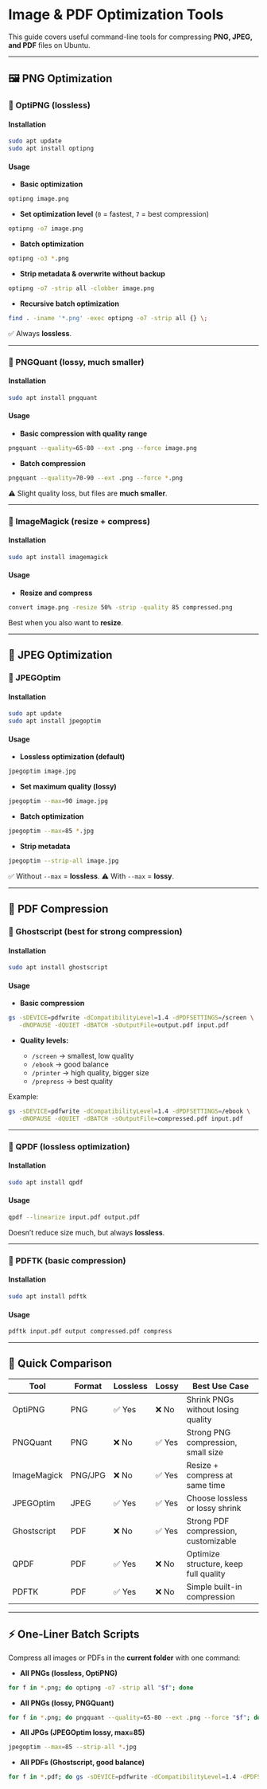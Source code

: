 # Image & PDF Optimization Tools

This guide covers useful command-line tools for compressing **PNG, JPEG, and PDF** files on Ubuntu.

---

## 🖼 PNG Optimization

### 🔹 OptiPNG (lossless)

#### Installation

```bash
sudo apt update
sudo apt install optipng
```

#### Usage

* **Basic optimization**

```bash
optipng image.png
```

* **Set optimization level** (`0` = fastest, `7` = best compression)

```bash
optipng -o7 image.png
```

* **Batch optimization**

```bash
optipng -o3 *.png
```

* **Strip metadata & overwrite without backup**

```bash
optipng -o7 -strip all -clobber image.png
```

* **Recursive batch optimization**

```bash
find . -iname '*.png' -exec optipng -o7 -strip all {} \;
```

✅ Always **lossless**.

---

### 🔹 PNGQuant (lossy, much smaller)

#### Installation

```bash
sudo apt install pngquant
```

#### Usage

* **Basic compression with quality range**

```bash
pngquant --quality=65-80 --ext .png --force image.png
```

* **Batch compression**

```bash
pngquant --quality=70-90 --ext .png --force *.png
```

⚠️ Slight quality loss, but files are **much smaller**.

---

### 🔹 ImageMagick (resize + compress)

#### Installation

```bash
sudo apt install imagemagick
```

#### Usage

* **Resize and compress**

```bash
convert image.png -resize 50% -strip -quality 85 compressed.png
```

Best when you also want to **resize**.

---

## 📸 JPEG Optimization

### 🔹 JPEGOptim

#### Installation

```bash
sudo apt update
sudo apt install jpegoptim
```

#### Usage

* **Lossless optimization (default)**

```bash
jpegoptim image.jpg
```

* **Set maximum quality (lossy)**

```bash
jpegoptim --max=90 image.jpg
```

* **Batch optimization**

```bash
jpegoptim --max=85 *.jpg
```

* **Strip metadata**

```bash
jpegoptim --strip-all image.jpg
```

✅ Without `--max` = **lossless**.
⚠️ With `--max` = **lossy**.

---

## 📄 PDF Compression

### 🔹 Ghostscript (best for strong compression)

#### Installation

```bash
sudo apt install ghostscript
```

#### Usage

* **Basic compression**

```bash
gs -sDEVICE=pdfwrite -dCompatibilityLevel=1.4 -dPDFSETTINGS=/screen \
   -dNOPAUSE -dQUIET -dBATCH -sOutputFile=output.pdf input.pdf
```

* **Quality levels:**

  * `/screen` → smallest, low quality
  * `/ebook` → good balance
  * `/printer` → high quality, bigger size
  * `/prepress` → best quality

Example:

```bash
gs -sDEVICE=pdfwrite -dCompatibilityLevel=1.4 -dPDFSETTINGS=/ebook \
   -dNOPAUSE -dQUIET -dBATCH -sOutputFile=compressed.pdf input.pdf
```

---

### 🔹 QPDF (lossless optimization)

#### Installation

```bash
sudo apt install qpdf
```

#### Usage

```bash
qpdf --linearize input.pdf output.pdf
```

Doesn’t reduce size much, but always **lossless**.

---

### 🔹 PDFTK (basic compression)

#### Installation

```bash
sudo apt install pdftk
```

#### Usage

```bash
pdftk input.pdf output compressed.pdf compress
```

---

## 📌 Quick Comparison

| Tool        | Format  | Lossless | Lossy | Best Use Case                         |
| ----------- | ------- | -------- | ----- | ------------------------------------- |
| OptiPNG     | PNG     | ✅ Yes    | ❌ No  | Shrink PNGs without losing quality    |
| PNGQuant    | PNG     | ❌ No     | ✅ Yes | Strong PNG compression, small size    |
| ImageMagick | PNG/JPG | ❌ No     | ✅ Yes | Resize + compress at same time        |
| JPEGOptim   | JPEG    | ✅ Yes    | ✅ Yes | Choose lossless or lossy shrink       |
| Ghostscript | PDF     | ❌ No     | ✅ Yes | Strong PDF compression, customizable  |
| QPDF        | PDF     | ✅ Yes    | ❌ No  | Optimize structure, keep full quality |
| PDFTK       | PDF     | ✅ Yes    | ❌ No  | Simple built-in compression           |

---

## ⚡ One-Liner Batch Scripts

Compress all images or PDFs in the **current folder** with one command:

* **All PNGs (lossless, OptiPNG)**

```bash
for f in *.png; do optipng -o7 -strip all "$f"; done
```

* **All PNGs (lossy, PNGQuant)**

```bash
for f in *.png; do pngquant --quality=65-80 --ext .png --force "$f"; done
```

* **All JPGs (JPEGOptim lossy, max=85)**

```bash
jpegoptim --max=85 --strip-all *.jpg
```

* **All PDFs (Ghostscript, good balance)**

```bash
for f in *.pdf; do gs -sDEVICE=pdfwrite -dCompatibilityLevel=1.4 -dPDFSETTINGS=/ebook -dNOPAUSE -dQUIET -dBATCH -sOutputFile="compressed_$f" "$f"; done
```
